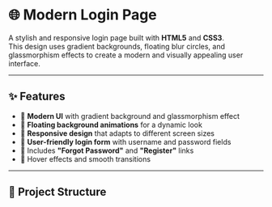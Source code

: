 # 🌐 Modern Login Page

A stylish and responsive login page built with **HTML5** and **CSS3**.  
This design uses gradient backgrounds, floating blur circles, and glassmorphism effects to create a modern and visually appealing user interface.

---

## ✨ Features
- 🎨 **Modern UI** with gradient background and glassmorphism effect  
- 🔄 **Floating background animations** for a dynamic look  
- 📱 **Responsive design** that adapts to different screen sizes  
- 🔑 **User-friendly login form** with username and password fields  
- 📌 Includes **"Forgot Password"** and **"Register"** links  
- 🚀 Hover effects and smooth transitions  

---

## 📂 Project Structure
